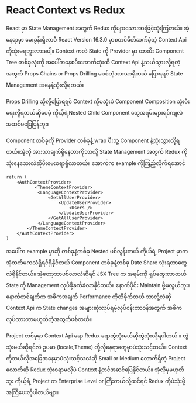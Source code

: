 # React Context vs Redux

React မှာ State Management အတွက် Redux ကိုများသောအားဖြင့်သုံးကြတယ်။ အဲ့နေရာမှာ မေးခွန်းရှိလာပီ React Version 16.3.0 မှာစတင်မိတ်ဆက်ခဲ့တဲ့ Context Api ကိုသုံးမရဘူးလားပေါ့။ Context ကလဲ State  ကို Provider မှာ ထားပီး  Component Tree တစ်ခုလုံးကို အပေါ်ကနေစပီးအောက်ဆုံးထိ Context Api နဲ့သယ်သွားလို့ရတဲ့အတွက် Props Chains or Props Drilling  မဖစ်တဲ့အားသာရှိတယ် ပြောရရင် State Management အနေနဲ့သုံးလို့ရတယ်။ 

Props Drilling ဆိုလို့ပြောရရင် Context ကိုမသုံးပဲ  Component Composition သုံးပီးရေးလို့ရတယ်ဆိုပေမဲ့ ကိုယ့်ရဲ့Nested Child Component တွေအရမ်းများရင်ကျလဲအဆင်မပြေပြန်ဘူး။

Component တစ်ခုကို Provider တစ်ခုနဲ့ wrap ပီးသူ့ Component နဲ့သုံးသွားလို့ရတယ်။အဲ့လို အားသာချက်ရှိနေတာကိုဘာလို့ State Management အတွက် Redux ကိုသုံးနေသေးလဲဆိုပီးမေးစရာရှိလာတယ်။ အောက်က example ကိုကြည့်လိုက်ရအောင်

```react
return (
	<AuthContextProvider>
    	   <ThemeContextProvider>
        	<LanguageContextProvider>
                <GetAllUserProvider>
                	<UpdateUserProvider>
                    	<Users />
                    </UpdateUserProvider>
                </GetAllUserProvider>
            </LanguageContextProvider>
        </ThemeContextProvider>
    </AuthContextProvider>
)
```

အပေါ်က example မှာဆို တစ်ခုနဲ့တစ်ခု Nested ဖစ်လွန်းတယ် ကိုယ်ရဲ့ Project မှာက အဲ့ထက်မကလဲရှိရင်ရှိနိုင်တယ် Component တစ်ခုနဲ့တစ်ခု Date Share သုံးရတာတွေလဲရှိနိုင်တယ်။ အဲ့တော့ဘာဖစ်လာလဲဆိုရင် JSX Tree က အရမ်းကို ရှုပ်ထွေးလာတယ် State ကို  Management လုပ်ဖို့ခက်ခဲလာနိုင်တယ်။ နောက်ပိုင်း Maintain ဖို့မလွယ်ဘူး။ နောက်တစ်ချက်က အဓိကအချက် Performance ကိုထိခိုက်တယ် ဘာလို့လဲဆို Context Api က State changes အများဆုံးလုပ်ရမဲ့လုပ်ငန်းတာ၀န်အတွက် အဓိကလုပ်ထားတာမဟုတ်တဲ့အတွက်ဖစ်တယ်။

 Project တစ်ခုမှာ Context Api  ရော Redux ရောတွဲသုံးမယ်ဆိုတွဲသုံးလို့ရပါတယ် ။  တွဲသုံးမယ်ဆိုရင်လဲ ဥပမာ (locale,Theme) တို့လိုနေရာတွေမှာပဲသုံးသင့်တယ်။ Context ကိုဘယ်လိုအခြေအနေမှာပဲသုံးသင့်သလဲဆို Small or Medium လောက်ရှိတဲ့ Project လောက်ဆို Redux သုံးစရာမလိုပဲ Context နဲ့တင်အဆင်ပြေနိုင်တယ်။ အဲ့လိုမှမဟုတ်ဘူး ကိုယ့်ရဲ့ Project က Enterprise Level or ကြီးတယ်လို့ထင်ရင် Redux ကိုပဲသုံးဖို့အကြံပေးလိုပါတယ်ဗျာ။

